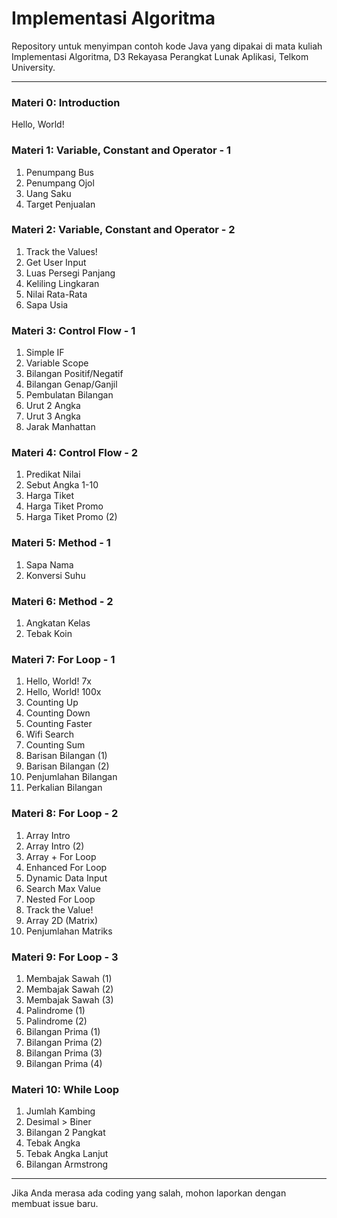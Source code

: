 # Implementasi Algoritma
Repository untuk menyimpan contoh kode Java yang dipakai di mata kuliah Implementasi Algoritma, D3 Rekayasa Perangkat Lunak Aplikasi, Telkom University.

---

### Materi 0: Introduction
Hello, World!

### Materi 1: Variable, Constant and Operator - 1
1. Penumpang Bus
2. Penumpang Ojol
3. Uang Saku
4. Target Penjualan

### Materi 2: Variable, Constant and Operator - 2
1. Track the Values!
2. Get User Input
3. Luas Persegi Panjang
4. Keliling Lingkaran
5. Nilai Rata-Rata
6. Sapa Usia

### Materi 3: Control Flow - 1
1. Simple IF
2. Variable Scope
3. Bilangan Positif/Negatif
4. Bilangan Genap/Ganjil
5. Pembulatan Bilangan
6. Urut 2 Angka
7. Urut 3 Angka
8. Jarak Manhattan

### Materi 4: Control Flow - 2
1. Predikat Nilai
2. Sebut Angka 1-10
3. Harga Tiket
4. Harga Tiket Promo
5. Harga Tiket Promo (2)

### Materi 5: Method - 1
1. Sapa Nama
2. Konversi Suhu

### Materi 6: Method - 2
1. Angkatan Kelas
2. Tebak Koin

### Materi 7: For Loop - 1
1. Hello, World! 7x
2. Hello, World! 100x
3. Counting Up
4. Counting Down
5. Counting Faster
6. Wifi Search
7. Counting Sum
8. Barisan Bilangan (1)
9. Barisan Bilangan (2)
10. Penjumlahan Bilangan
11. Perkalian Bilangan

### Materi 8: For Loop - 2
1. Array Intro
2. Array Intro (2)
3. Array + For Loop
4. Enhanced For Loop
5. Dynamic Data Input
6. Search Max Value
7. Nested For Loop
8. Track the Value!
9. Array 2D (Matrix)
10. Penjumlahan Matriks

### Materi 9: For Loop - 3
1. Membajak Sawah (1)
2. Membajak Sawah (2)
3. Membajak Sawah (3)
4. Palindrome (1)
5. Palindrome (2)
6. Bilangan Prima (1)
7. Bilangan Prima (2)
8. Bilangan Prima (3)
9. Bilangan Prima (4)

### Materi 10: While Loop
1. Jumlah Kambing
2. Desimal > Biner
3. Bilangan 2 Pangkat
4. Tebak Angka
5. Tebak Angka Lanjut
6. Bilangan Armstrong

---

Jika Anda merasa ada coding yang salah, mohon laporkan dengan membuat issue baru.